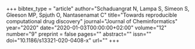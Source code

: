 +++
bibtex_type = "article"
author="Schaduangrat N, Lampa S, Simeon S, Gleeson MP, Spjuth O, Nantasenamat C"
title="Towards reproducible computational drug discovery"
journal="Journal of Cheminformatics"
year="2020"
date="2020-01-03T00:00:00+02:00"
volume="12"
number="9"
preprint = false
pages=""
abstract=""
issn=""
doi="10.1186/s13321-020-0408-x"
url=""
+++
